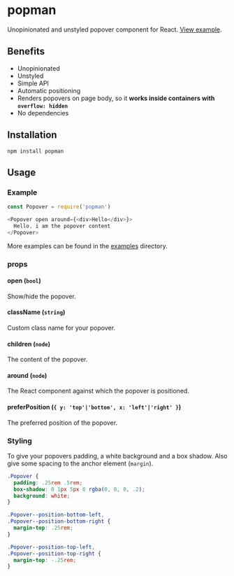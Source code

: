 # popman

Unopinionated and unstyled popover component for React. [View example](https://cdn.rawgit.com/wunderflats/popman/master/examples/index.html).

## Benefits

* Unopinionated
* Unstyled
* Simple API
* Automatic positioning
* Renders popovers on page body, so it **works inside containers with `overflow: hidden`**
* No dependencies

## Installation

```
npm install popman
```

## Usage

### Example

```javascript
const Popover = require('popman')

<Popover open around={<div>Hello</div>}>
  Hello, i am the popover content
</Popover>
```

More examples can be found in the [examples](https://github.com/wunderflats/popman/tree/master/examples) directory.

### props

#### open (`bool`)

Show/hide the popover.

#### className (`string`)

Custom class name for your popover.

#### children (`node`)

The content of the popover.

#### around (`node`)

The React component against which the popover is positioned.

#### preferPosition (`{ y: 'top'|'bottom', x: 'left'|'right' }`)

The preferred position of the popover.

### Styling

To give your popovers padding, a white background and a box shadow. Also give some spacing to the anchor element (`margin`).

```css
.Popover {
  padding: .25rem .5rem;
  box-shadow: 0 1px 5px 0 rgba(0, 0, 0, .2);
  background: white;
}

.Popover--position-bottom-left,
.Popover--position-bottom-right {
  margin-top: .25rem;
}

.Popover--position-top-left,
.Popover--position-top-right {
  margin-top: -.25rem;
}
```
